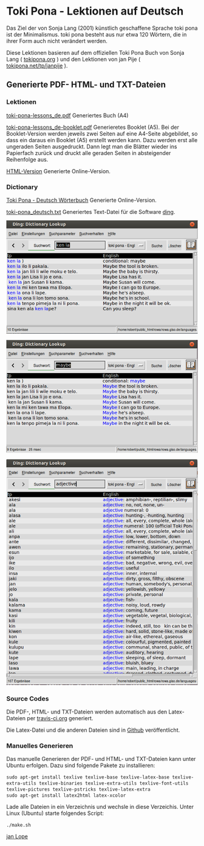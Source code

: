 # Toki Pona - Lektionen auf Deutsch
Das Ziel der von Sonja Lang (2001) künstlich geschaffene Sprache toki pona ist der Minimalismus. toki pona besteht aus nur etwa 120 Wörtern, die in ihrer Form auch nicht verändert werden. 

Diese Lektionen basieren auf dem offiziellen Toki Pona Buch von Sonja Lang ( [tokipona.org](http://tokipona.org) ) und 
den Lektionen von jan Pije ( [tokipona.net/tp/janpije](http://tokipona.net/tp/janpije/) ).  

## Generierte PDF- HTML- und TXT-Dateien

### Lektionen 

[toki-pona-lessons_de.pdf](https://github.com/jan-Lope/Toki_Pona_Lektionen_Deutsch/blob/gh-pages/toki-pona-lessons_de.pdf) Generiertes Buch (A4)  

[toki-pona-lessons_de-booklet.pdf](https://github.com/jan-Lope/Toki_Pona_Lektionen_Deutsch/blob/gh-pages/toki-pona-lessons_de-booklet.pdf) Generieretes Booklet (A5). 
Bei der Booklet-Version werden jeweils zwei Seiten auf eine A4-Seite abgebildet, so dass ein daraus ein Booklet (A5) erstellt werden kann. Dazu werden erst alle ungeraden Seiten ausgedruckt. Dann legt man die Blätter wieder ins Papierfach zurück und druckt alle geraden Seiten in absteigender Reihenfolge aus. 

[HTML-Version](https://htmlpreview.github.io/?https://raw.githubusercontent.com/jan-Lope/Toki_Pona_Lektionen_Deutsch/gh-pages/toki-pona-lessons_de/index.html) Generierte Online-Version.

### Dictionary

[Toki Pona - Deutsch Wörterbuch](https://htmlpreview.github.io/?https://raw.githubusercontent.com/jan-Lope/Toki_Pona_Lektionen_Deutsch/gh-pages/dictionary.html) Generierte Online-Version.

[toki-pona_deutsch.txt](https://github.com/jan-Lope/Toki_Pona_Lektionen_Deutsch/blob/gh-pages/toki-pona_deutsch.txt) Generiertes Text-Datei für die Software [ding](http://www-user.tu-chemnitz.de/~fri/ding/).

![ding](ding01.png?raw=true "ding")

![ding](ding02.png?raw=true "ding")

![ding](ding03.png?raw=true "ding")


### Source Codes

Die PDF-, HTML- und TXT-Dateien werden automatisch aus den Latex-Dateien per [travis-ci.org](https://travis-ci.org/jan-Lope/Toki_Pona_Lektionen_Deutsch) generiert.

Die Latex-Datei und die anderen Dateien sind in [Github](https://github.com/jan-Lope/Toki_Pona_Lektionen_Deutsch) veröffentlicht.  

### Manuelles Generieren

Das manuelle Generieren der PDF- und HTML- und TXT-Dateien kann unter Ubuntu erfolgen. Dazu sind folgende Pakete zu installieren:


    sudo apt-get install texlive texlive-base texlive-latex-base texlive-extra-utils texlive-binaries texlive-extra-utils texlive-font-utils texlive-pictures texlive-pstricks texlive-latex-extra 
    sudo apt-get install latex2html latex-xcolor


Lade alle Dateien in ein Verzeichnis und wechsle in diese Verzeichis. Unter Linux (Ubuntu) starte folgendes Script:


    ./make.sh



  
[jan Lope](https://jan-lope.github.io)
